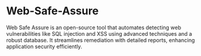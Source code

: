 # Web-Safe-Assure
Web Safe Assure is an open-source tool that automates detecting web vulnerabilities like SQL injection and XSS using advanced techniques and a robust database. It streamlines remediation with detailed reports, enhancing application security efficiently.
